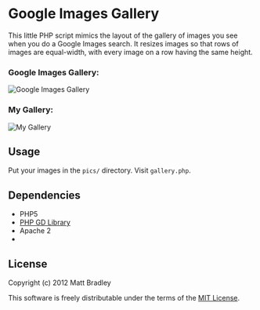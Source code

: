 Google Images Gallery
=====================

This little PHP script mimics the layout of the gallery of images you see when
you do a Google Images search. It resizes images so that rows of images are
equal-width, with every image on a row having the same height.

### Google Images Gallery:
![Google Images Gallery](http://mattbradley.github.com/google-images-gallery/google.jpg)

### My Gallery:
![My Gallery](http://mattbradley.github.com/google-images-gallery/mine.jpg)

Usage
-----
Put your images in the `pics/` directory. Visit `gallery.php`.

Dependencies
------------
 * PHP5
 * [PHP GD Library](http://php.net/manual/en/intro.image.php)
 * Apache 2
 * 
License
-------

Copyright (c) 2012 Matt Bradley

This software is freely distributable under the terms of the
[MIT License](http://www.opensource.org/licenses/MIT).
